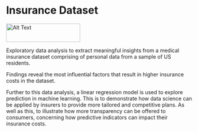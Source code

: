 # Insurance Dataset 
<img src="https://cdn.worldvectorlogo.com/logos/python-3.svg" alt="Alt Text" width="200" height="50">

Exploratory data analysis to extract meaningful insights from a medical insurance dataset comprising of personal data from a sample of US residents.

Findings reveal the most influential factors that result in higher insurance costs in the dataset. 
                                
Further to this data analysis, a linear regression model is used to explore prediction in machine learning. This is to demonstrate how data science can be applied by insurers to provide more tailored and competitive plans. As well as this, to illustrate how more transparency can be offered to consumers, concerning how predictive indicators can impact their insurance costs.
